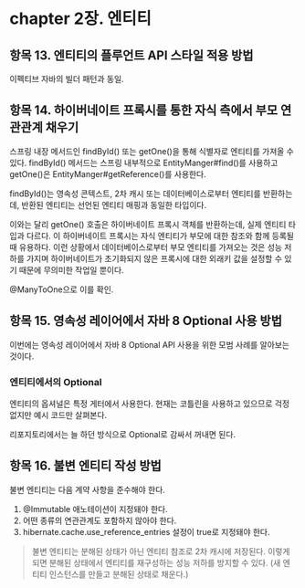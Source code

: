 # chapter 2장. 엔티티

## 항목 13. 엔티티의 플루언트 API 스타일 적용 방법

이펙티브 자바의 빌더 패턴과 동일. 

## 항목 14. 하이버네이트 프록시를 통한 자식 측에서 부모 연관관계 채우기

스프링 내장 메서드인 findById() 또는 getOne()을 통해 식별자로 엔티티를 가져올 수 있다.
findById() 메서드는 스프링 내부적으로 EntityManger#find()를 사용하고 getOne()은 EntityManger#getReference()를 사용한다.

findById()는 영속성 콘텍스트, 2차 캐시 또는 데이터베이스로부터 엔티티를 반환하는데, 반환된 엔티티는 선언된 엔티티 매핑과 동일한 타입이다.

이와는 달리 getOne() 호출은 하이버네이트 프록시 객체를 반환하는데, 실제 엔티티 타입과 다르다.
이 하이버네이트 프록시는 자식 엔티티가 부모에 대한 참조와 함께 등록될 때 유용하다.
이런 상황에서 데이터베이스로부터 부모 엔티티를 가져오는 것은 성능 저하를 가지며 하이버네이트가 초기화되지 않은 프록시에 대한 외래키 값을 설정할 수 있기 때문에 무의미한 작업일 뿐이다.

@ManyToOne으로 이를 확인.


## 항목 15. 영속성 레이어에서 자바 8 Optional 사용 방법

이번에는 영속성 레이어에서 자바 8 Optional API 사용을 위한 모범
사례를 알아보는 것이다.

### 엔티티에서의 Optional

엔티티의 옵셔널은 특정 게터에서 사용한다. 현재는 코틀린을 사용하고 있으므로 걱정 없지만 예시 코드만 살펴본다.

리포지토리에서는 늘 하던 방식으로 Optional로 감싸서 꺼내면 된다.

## 항목 16. 불변 엔티티 작성 방법

불변 엔티티는 다음 계약 사항을 준수해야 한다.

1. @Immutable 애노테이션이 지정돼야 한다.
2. 어떤 종류의 연관관계도 포함하지 않아야 한다.
3. hibernate.cache.use_reference_entries 설정이 true로 지정돼야 한다.

> 불변 엔티티는 분해된 상태가 아닌 엔티티 참조로 2차 캐시에 저장된다.
> 이렇게 되면 분해된 상태에서 엔티티를 재구성하는 성능 저하를 방지할 수 있다. (새 엔티티 인스턴스를 만들고 분해된 상태로 채운다.)

